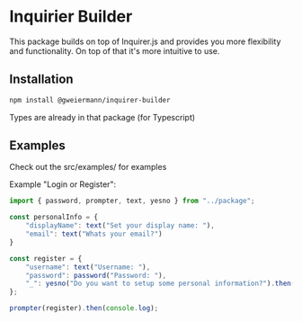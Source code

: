 # Inquirier Builder

This package builds on top of Inquirer.js and provides you more flexibility and functionality.
On top of that it's more intuitive to use.

## Installation
```sh
npm install @gweiermann/inquirer-builder
```
Types are already in that package (for Typescript)

## Examples
Check out the src/examples/ for examples

Example "Login or Register":
```javascript
import { password, prompter, text, yesno } from "../package";

const personalInfo = {
    "displayName": text("Set your display name: "),
    "email": text("Whats your email?")
}

const register = {
    "username": text("Username: "),
    "password": password("Password: "),
    "_": yesno("Do you want to setup some personal information?").then(personalInfo)
};

prompter(register).then(console.log);
```